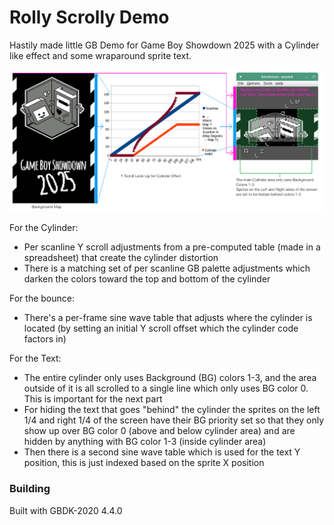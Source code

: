 # Rolly Scrolly Demo

Hastily made little GB Demo for Game Boy Showdown 2025 with a Cylinder like effect and some wraparound sprite text.

![Diagram of effect](info/rolly_scrolly_diagram.png)

For the Cylinder:
- Per scanline Y scroll adjustments from a pre-computed table (made in a spreadsheet) that create the cylinder distortion
- There is a matching set of per scanline GB palette adjustments which darken the colors toward the top and bottom of the cylinder

For the bounce:
- There's a per-frame sine wave table that adjusts where the cylinder is located (by setting an initial Y scroll offset which the cylinder code factors in)

For the Text:
- The entire cylinder only uses Background (BG) colors 1-3, and the area outside of it is all scrolled to a single line which only uses BG color 0. This is important for the next part
- For hiding the text that goes "behind" the cylinder the sprites on the left 1/4 and right 1/4 of the screen have their BG priority set so that they only show up over BG color 0 (above and below cylinder area) and are hidden by anything with BG color 1-3 (inside cylinder area)
- Then there is a second sine wave table which is used for the text Y position, this is just indexed based on the sprite X position

### Building
Built with GBDK-2020 4.4.0





